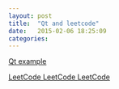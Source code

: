 ```yaml
---
layout: post
title:  "Qt and leetcode"
date:   2015-02-06 18:25:09
categories: 
---
```

[Qt example](https://github.com/colin-zhang/qt5-book-code)

[LeetCode ](http://leetcode.tgic.me/)
[LeetCode ](https://github.com/colin-zhang/leetcode/tree/master/src)
[LeetCode ](https://github.com/colin-zhang/LeetCode-2)
